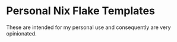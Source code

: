 # Personal Nix Flake Templates

These are intended for my personal use and consequently are very opinionated.
